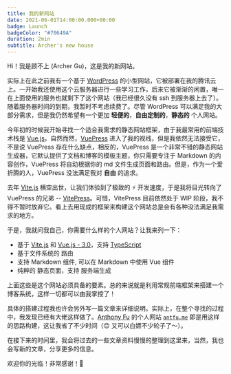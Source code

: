 ```yaml
---
title: 我的新网站
date: 2021-06-01T14:00:00.000+00:00
badge: Launch
badgeColor: "#70649A"
duration: 2min
subtitle: Archer's new house
---
```


Hi！我是顾不上 (Archer Gu)，这是我的新网站。

实际上在此之前我有一个基于 <uil-wordpress /> [WordPress](https://wordpress.com/) 的小型网站，它被部署在我的腾讯云上。一开始我还使用这个云服务器进行一些学习工作，后来它被渐渐的闲置，唯一在上面使用的服务也就剩下了这个网站（我已经很久没有 ssh 到服务器上去了）。随着服务器时间的到期，我暂时不考虑续费了。尽管 WordPress 可以满足我的大部分需求，但是我仍然希望有一个更加 **轻便的**，**自由定制的**，**静态的** 个人网站。

今年初的时候我开始寻找一个适合我需求的静态网站框架，由于我最常用的前端技术栈是 <vscode-icons-file-type-vue /> [Vue.js](https://v3.vuejs.org/)，自然而然，[VuePress](https://vuepress.vuejs.org/) 进入了我的视线，但是我依然无法接受它，不是说 VuePress 存在什么缺点，相反的，VuePress 是一个非常不错的静态网站生成器，它默认提供了文档和博客的模板主题，你只需要专注于 <ri-markdown-line /> Markdown 的内容创作，VuePress 将自动根据你的 md 文件生成页面和路由。但是，作为一个爱折腾的人，VuePress 没法满足我对 **自由** 的追求。

去年 <vscode-icons-file-type-vite /> [Vite.js](https://vitejs.dev/) 横空出世，让我们体验到了极致的 ⚡ 开发速度，于是我将目光转向了 VuePress 的兄弟 -- [VitePress](https://vitepress.vuejs.org/)。可惜，VitePress 目前依然处于 WIP 阶段，我不得不暂时放弃它。看上去用现成的框架来构建这个网站总是会有各种没法满足我需求的地方。

于是，我就问我自己，你需要什么样的个人网站？让我来列一下：

- 基于 <vscode-icons-file-type-vite /> [Vite.js](https://vitejs.dev/) 和 <vscode-icons-file-type-vue /> [Vue.js - 3.0](https://v3.vuejs.org/)，支持 <vscode-icons-file-type-typescript-official /> [TypeScript](https://www.typescriptlang.org/)
- 基于文件系统的 <tabler-route /> 路由
- 支持 <ri-markdown-line /> Markdown 组件, 可以在 Markdown 中使用 Vue 组件
- 纯粹的 <bx-bxs-file-html /> 静态页面，支持 <uil-server /> 服务端生成

上面这些是这个网站必须具备的要素。总的来说就是利用常规前端框架来搭建一个博客系统，这样一切都可以由我掌控了！

具体的搭建过程我也许会另外写一篇文章来详细说明。实际上，在整个寻找的过程中，我发现已经有大佬这样做了。[Anthony Fu](https://github.com/antfu) 的个人网站 <code>[antfu.me](https://antfu.me/)</code> 即是用这样的思路构建，这让我省了不少时间（😊 又可以白嫖不少轮子了～）。

在接下来的时间里，我会将过去的一些文章资料慢慢的整理到这里来，当然，我也会写新的文章，分享更多的信息。

欢迎你的光临！非常感谢！👋
